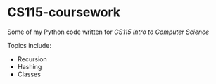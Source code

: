 # CS115-coursework
Some of my Python code written for _CS115 Intro to Computer Science_

Topics include:
- Recursion
- Hashing
- Classes